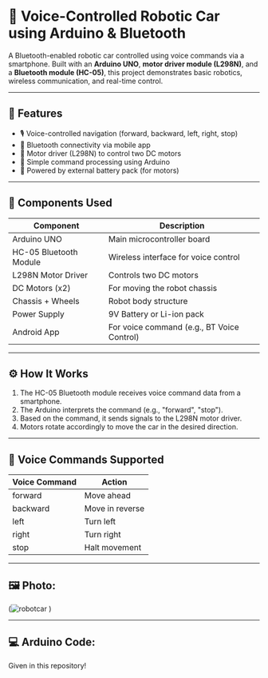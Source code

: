 # 🚗 Voice-Controlled Robotic Car using Arduino & Bluetooth

A Bluetooth-enabled robotic car controlled using voice commands via a smartphone. Built with an **Arduino UNO**, **motor driver module (L298N)**, and a **Bluetooth module (HC-05)**, this project demonstrates basic robotics, wireless communication, and real-time control.

---

## 🔧 Features

- 🎙️ Voice-controlled navigation (forward, backward, left, right, stop)
- 📱 Bluetooth connectivity via mobile app
- 🔌 Motor driver (L298N) to control two DC motors
- 🧠 Simple command processing using Arduino
- 🔋 Powered by external battery pack (for motors)

---

## 🧰 Components Used

| Component             | Description                            |
|----------------------|----------------------------------------|
| Arduino UNO          | Main microcontroller board             |
| HC-05 Bluetooth Module | Wireless interface for voice control  |
| L298N Motor Driver   | Controls two DC motors                 |
| DC Motors (x2)       | For moving the robot chassis           |
| Chassis + Wheels     | Robot body structure                   |
| Power Supply         | 9V Battery or Li-ion pack              |
| Android App          | For voice command (e.g., BT Voice Control) |

---

## ⚙️ How It Works

1. The HC-05 Bluetooth module receives voice command data from a smartphone.
2. The Arduino interprets the command (e.g., "forward", "stop").
3. Based on the command, it sends signals to the L298N motor driver.
4. Motors rotate accordingly to move the car in the desired direction.

---

## 🧪 Voice Commands Supported

| Voice Command | Action         |
|---------------|----------------|
| forward       | Move ahead     |
| backward      | Move in reverse|
| left          | Turn left      |
| right         | Turn right     |
| stop          | Halt movement  |

---

## 🖼️ Photo:

(![robotcar](https://github.com/user-attachments/assets/71c0fb84-c562-44a1-9839-ebb64efc68e1)
)



---

## 💻 Arduino Code:
Given in this repository!
